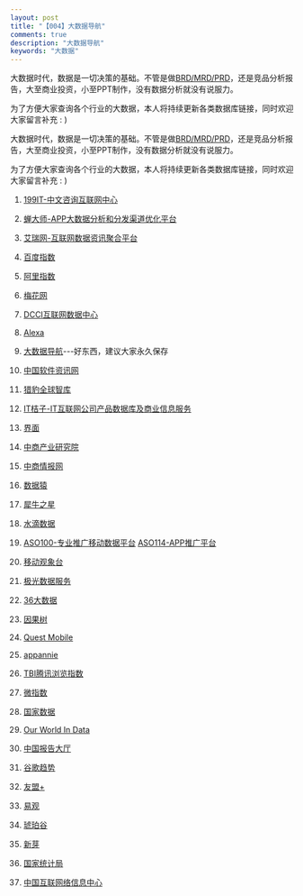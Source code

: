 ```yaml
---
layout: post
title: "【004】大数据导航"
comments: true
description: "大数据导航"
keywords: "大数据"
---
```


大数据时代，数据是一切决策的基础。不管是做[BRD/MRD/PRD](http://blog.csdn.net/acelit/article/details/70790251)，还是竞品分析报告，大至商业投资，小至PPT制作，没有数据分析就没有说服力。

为了方便大家查询各个行业的大数据，本人将持续更新各类数据库链接，同时欢迎大家留言补充 : )

大数据时代，数据是一切决策的基础。不管是做[BRD/MRD/PRD](http://blog.csdn.net/acelit/article/details/70790251)，还是竞品分析报告，大至商业投资，小至PPT制作，没有数据分析就没有说服力。

为了方便大家查询各个行业的大数据，本人将持续更新各类数据库链接，同时欢迎大家留言补充 : )

1. [199IT-中文咨询互联网中心](http://www.199it.com/)

2. [蝉大师-APP大数据分析和分发渠道优化平台](https://www.chandashi.com/)

3. [艾瑞网-互联网数据资讯聚合平台](http://www.iresearch.cn/)

4. [百度指数](http://index.baidu.com/)

5. [阿里指数](https://alizs.taobao.com/)

6. [梅花网](http://www.meihua.info/)

7. [DCCI互联网数据中心](http://www.dcci.com.cn/)

8.  [Alexa](http://www.alexa.com/)

9. [大数据导航](http://hao.199it.com/)---好东西，建议大家永久保存

10. [中国软件资讯网](http://www.cnsoftnews.com/report/)
 
11. [猎豹全球智库](http://lab.cmcm.com/)

12. [IT桔子-IT互联网公司产品数据库及商业信息服务](https://www.itjuzi.com/)

13. [界面](https://www.jiemian.com/)

14. [中商产业研究院](http://www.askci.com/reports/)

15. [中商情报网](http://www.askci.com/)

16. [数据猿](http://www.datayuan.cn/)

17. [犀牛之星](http://www.ipo3.com/)

18. [水滴数据](http://www.shuidishuju.com/)

19. [ASO100-专业推广移动数据平台](https://aso100.com/)
    [ASO114-APP推广平台](https://aso114.com/)

20. [移动观象台](http://mi.talkingdata.com/index.html)

21. [极光数据服务](https://www.jiguang.cn/reports)

22. [36大数据](http://www.36dsj.com/)

23. [因果树](http://www.innotree.cn/)

24. [Quest Mobile](http://www.questmobile.com.cn/blog.html)

25. [appannie](https://www.appannie.com/cn/)

26. [TBI腾讯浏览指数](http://tbi.tencent.com/)

27. [微指数](http://data.weibo.com/index)

28. [国家数据](http://data.stats.gov.cn/)

29. [Our World In Data](https://ourworldindata.org/)

30. [中国报告大厅](http://www.chinabgao.com/)

31. [谷歌趋势](https://trends.google.com/trends/)

32. [友盟+](http://www.umeng.com/reports.html?from=hp)

33. [易观](https://www.analysys.cn/)

34. [琥珀谷](http://www.hupogu.com/topics)

35. [新芽](http://www.newseed.cn/)

36. [国家统计局](http://www.stats.gov.cn/)

37. [中国互联网络信息中心](http://www.cnnic.net.cn/hlwfzyj/)
